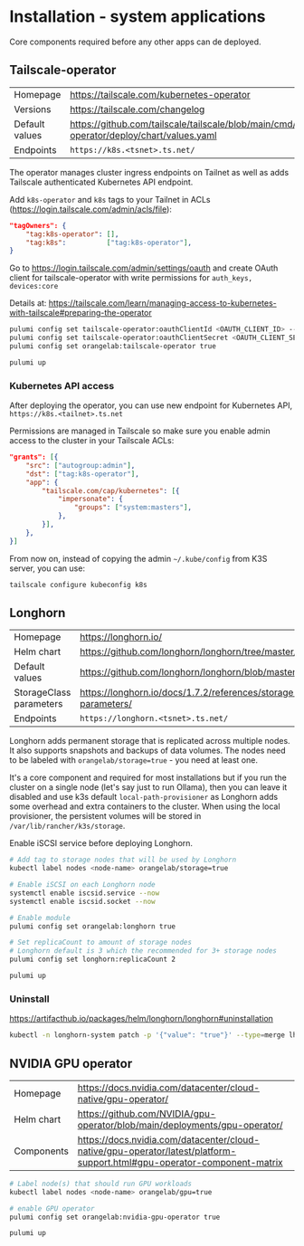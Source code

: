 # Installation - system applications

Core components required before any other apps can de deployed.

## Tailscale-operator

|                |                                                                                            |
| -------------- | ------------------------------------------------------------------------------------------ |
| Homepage       | https://tailscale.com/kubernetes-operator                                                  |
| Versions       | https://tailscale.com/changelog                                                            |
| Default values | https://github.com/tailscale/tailscale/blob/main/cmd/k8s-operator/deploy/chart/values.yaml |
| Endpoints      | `https://k8s.<tsnet>.ts.net/`                                                              |

The operator manages cluster ingress endpoints on Tailnet as well as adds Tailscale authenticated Kubernetes API endpoint.

Add `k8s-operator` and `k8s` tags to your Tailnet in ACLs (https://login.tailscale.com/admin/acls/file):

```json
"tagOwners": {
    "tag:k8s-operator": [],
    "tag:k8s":          ["tag:k8s-operator"],
}
```

Go to https://login.tailscale.com/admin/settings/oauth and create OAuth client for tailscale-operator with write permissions for `auth_keys, devices:core`

Details at: https://tailscale.com/learn/managing-access-to-kubernetes-with-tailscale#preparing-the-operator

```sh
pulumi config set tailscale-operator:oauthClientId <OAUTH_CLIENT_ID> --secret
pulumi config set tailscale-operator:oauthClientSecret <OAUTH_CLIENT_SECRET> --secret
pulumi config set orangelab:tailscale-operator true

pulumi up
```

### Kubernetes API access

After deploying the operator, you can use new endpoint for Kubernetes API, `https://k8s.<tailnet>.ts.net`

Permissions are managed in Tailscale so make sure you enable admin access to the cluster in your Tailscale ACLs:

```json
"grants": [{
    "src": ["autogroup:admin"],
    "dst": ["tag:k8s-operator"],
    "app": {
        "tailscale.com/cap/kubernetes": [{
            "impersonate": {
                "groups": ["system:masters"],
            },
        }],
    },
}]
```

From now on, instead of copying the admin `~/.kube/config` from K3S server, you can use:

```sh
tailscale configure kubeconfig k8s
```

## Longhorn

|                         |                                                                     |
| ----------------------- | ------------------------------------------------------------------- |
| Homepage                | https://longhorn.io/                                                |
| Helm chart              | https://github.com/longhorn/longhorn/tree/master/chart              |
| Default values          | https://github.com/longhorn/longhorn/blob/master/chart/values.yaml  |
| StorageClass parameters | https://longhorn.io/docs/1.7.2/references/storage-class-parameters/ |
| Endpoints               | `https://longhorn.<tsnet>.ts.net/`                                  |

Longhorn adds permanent storage that is replicated across multiple nodes. It also supports snapshots and backups of data volumes. The nodes need to be labeled with `orangelab/storage=true` - you need at least one.

It's a core component and required for most installations but if you run the cluster on a single node (let's say just to run Ollama), then you can leave it disabled and use k3s default `local-path-provisioner` as Longhorn adds some overhead and extra containers to the cluster. When using the local provisioner, the persistent volumes will be stored in `/var/lib/rancher/k3s/storage`.

Enable iSCSI service before deploying Longhorn.

```sh
# Add tag to storage nodes that will be used by Longhorn
kubectl label nodes <node-name> orangelab/storage=true

# Enable iSCSI on each Longhorn node
systemctl enable iscsid.service --now
systemctl enable iscsid.socket --now

# Enable module
pulumi config set orangelab:longhorn true

# Set replicaCount to amount of storage nodes
# Longhorn default is 3 which the recommended for 3+ storage nodes
pulumi config set longhorn:replicaCount 2

pulumi up

```

### Uninstall

https://artifacthub.io/packages/helm/longhorn/longhorn#uninstallation

```sh
kubectl -n longhorn-system patch -p '{"value": "true"}' --type=merge lhs deleting-confirmation-flag
```

## NVIDIA GPU operator

|            |                                                                                                                         |
| ---------- | ----------------------------------------------------------------------------------------------------------------------- |
| Homepage   | https://docs.nvidia.com/datacenter/cloud-native/gpu-operator/                                                           |
| Helm chart | https://github.com/NVIDIA/gpu-operator/blob/main/deployments/gpu-operator/                                              |
| Components | https://docs.nvidia.com/datacenter/cloud-native/gpu-operator/latest/platform-support.html#gpu-operator-component-matrix |

```sh
# Label node(s) that should run GPU workloads
kubectl label nodes <node-name> orangelab/gpu=true

# enable GPU operator
pulumi config set orangelab:nvidia-gpu-operator true

pulumi up

```
